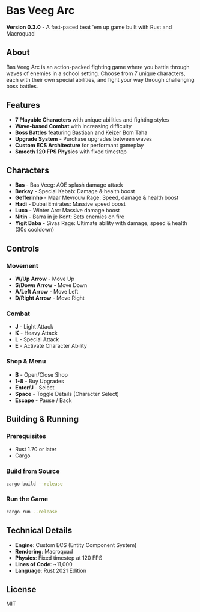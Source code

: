 # Bas Veeg Arc

**Version 0.3.0** - A fast-paced beat 'em up game built with Rust and Macroquad

## About

Bas Veeg Arc is an action-packed fighting game where you battle through waves of enemies in a school setting. Choose from 7 unique characters, each with their own special abilities, and fight your way through challenging boss battles.

## Features

- **7 Playable Characters** with unique abilities and fighting styles
- **Wave-based Combat** with increasing difficulty
- **Boss Battles** featuring Bastiaan and Keizer Bom Taha
- **Upgrade System** - Purchase upgrades between waves
- **Custom ECS Architecture** for performant gameplay
- **Smooth 120 FPS Physics** with fixed timestep

## Characters

- **Bas** - Bas Veeg: AOE splash damage attack
- **Berkay** - Special Kebab: Damage & health boost
- **Gefferinho** - Maar Mevrouw Rage: Speed, damage & health boost
- **Hadi** - Dubai Emirates: Massive speed boost
- **Luca** - Winter Arc: Massive damage boost
- **Nitin** - Barra in je Kont: Sets enemies on fire
- **Yigit Baba** - Sivas Rage: Ultimate ability with damage, speed & health (30s cooldown)

## Controls

### Movement

- **W/Up Arrow** - Move Up
- **S/Down Arrow** - Move Down
- **A/Left Arrow** - Move Left
- **D/Right Arrow** - Move Right

### Combat

- **J** - Light Attack
- **K** - Heavy Attack
- **L** - Special Attack
- **E** - Activate Character Ability

### Shop & Menu

- **B** - Open/Close Shop
- **1-8** - Buy Upgrades
- **Enter/J** - Select
- **Space** - Toggle Details (Character Select)
- **Escape** - Pause / Back

## Building & Running

### Prerequisites

- Rust 1.70 or later
- Cargo

### Build from Source

```bash
cargo build --release
```

### Run the Game

```bash
cargo run --release
```

## Technical Details

- **Engine**: Custom ECS (Entity Component System)
- **Rendering**: Macroquad
- **Physics**: Fixed timestep at 120 FPS
- **Lines of Code**: ~11,000
- **Language**: Rust 2021 Edition

## License

MIT
